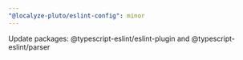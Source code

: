 ```yaml
---
"@localyze-pluto/eslint-config": minor
---
```


Update packages: @typescript-eslint/eslint-plugin and @typescript-eslint/parser
